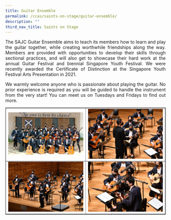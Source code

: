 ```yaml
---
title: Guitar Ensemble
permalink: /ccas/saints-on-stage/guitar-ensemble/
description: ""
third_nav_title: Saints on Stage
---
```

<p align="justify">The SAJC Guitar Ensemble aims to teach its members how to learn and play the guitar together, while creating worthwhile friendships along the way. Members are provided with opportunities to develop their skills through sectional practices, and will also get to showcase their hard work at the annual Guitar Festival and biennial Singapore Youth Festival. We were recently awarded the Certificate of Distinction at the Singapore Youth Festival Arts Presentation in 2021.</p>
<p align="justify">We warmly welcome anyone who is passionate about playing the guitar. No prior experience is required as you will be guided to handle the instrument from the very start! You can meet us on Tuesdays and Fridays to find out more.</p>
<table style="border-collapse: collapse; width: 100%;" border="1">
<tbody>
<tr>
<td style="width: 50%;"><img src="/images/ge1.jpg"></td>
<td style="width: 50%;"><img src="/images/ge2.jpg"></td>
</tr>
<tr>
<td style="width: 50%;"><img src="/images/ge3.jpg"></td>
<td style="width: 50%;"><img src="/images/ge4.jpg"></td>
</tr>
</tbody>
</table>